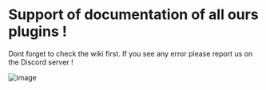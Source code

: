 # Support of documentation of all ours plugins !
Dont forget to check the wiki first.
If you see any error please report us on the Discord server !


![image](https://user-images.githubusercontent.com/58884937/154821866-46cde4b4-6f97-4e19-a3a8-86038a10728d.png)
